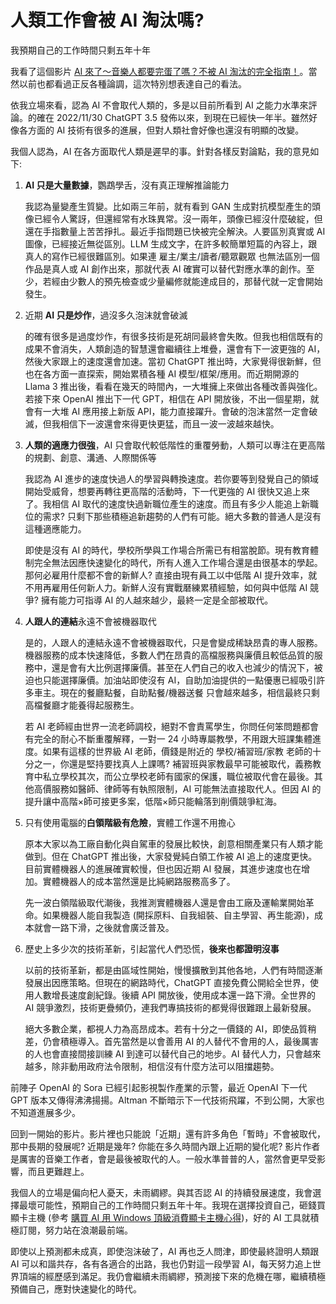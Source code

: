 # 人類工作會被 AI 淘汰嗎?

我預期自己的工作時間只剩五年十年

我看了這個影片 [AI 來了～音樂人都要完蛋了嗎？不被 AI 淘汰的完全指南！](https://wiwi.video/w/1TXzucn9LTqooPWzL6ri4K)。當然以前也都看過正反各種論調，這次特別想表達自己的看法。

依我立場來看，認為 AI 不會取代人類的，多是以目前所看到 AI 之能力水準來評論。的確在 2022/11/30 ChatGPT 3.5 發佈以來，到現在已經快一年半。雖然好像各方面的 AI 技術有很多的進展，但對人類社會好像也還沒有明顯的改變。

我個人認為，AI 在各方面取代人類是遲早的事。針對各樣反對論點，我的意見如下:

1. **AI 只是大量數據**，鸚鵡學舌，沒有真正理解推論能力

   我認為量變產生質變。比如兩三年前，就有看到 GAN 生成對抗模型產生的頭像已經令人驚訝，但還經常有水珠異常。沒一兩年，頭像已經沒什麼破綻，但還在手指數量上苦苦掙扎。最近手指問題已快被完全解決。人要區別真實或 AI 圖像，已經接近無從區別。LLM 生成文字，在許多較簡單短篇的內容上，跟真人的寫作已經很難區別。如果連 雇主/業主/讀者/聽眾觀眾 也無法區別一個作品是真人或 AI 創作出來，那就代表 AI 確實可以替代對應水準的創作。至少，若經由少數人的預先檢查或少量編修就能達成目的，那替代就一定會開始發生。

2. 近期 **AI 只是炒作**，過沒多久泡沫就會破滅

   的確有很多是過度炒作，有很多技術是死胡同最終會失敗。但我也相信既有的成果不會消失，人類創造的智慧還會繼續往上堆疊，還會有下一波更強的 AI，然後大家跟上的速度還會加速。當初 ChatGPT 推出時，大家覺得很新鮮，但也在各方面一直探索，開始累積各種 AI 模型/框架/應用。而近期開源的 Llama 3 推出後，看看在幾天的時間內，一大堆擁上來做出各種改善與強化。若接下來 OpenAI 推出下一代 GPT，相信在 API 開放後，不出一個星期，就會有一大堆 AI 應用接上新版 API，能力直接躍升。會破的泡沫當然一定會破滅，但我相信下一波還會來得更快更猛，而且一波一波越來越快。

3. **人類的適應力很強**，AI 只會取代較低階性的重覆勞動，人類可以專注在更高階的規劃、創意、溝通、人際關係等

   我認為 AI 進步的速度快過人的學習與轉換速度。若你要等到發覺自己的領域開始受威脅，想要再轉往更高階的活動時，下一代更強的 AI 很快又追上來了。我相信 AI 取代的速度快過新職位產生的速度。而且有多少人能追上新職位的需求? 只剩下那些積極追新趨勢的人們有可能。絕大多數的普通人是沒有這種適應能力。

   即使是沒有 AI 的時代，學校所學與工作場合所需已有相當脫節。現有教育體制完全無法因應快速變化的時代，所有人進入工作場合還是由很基本的學起。那何必雇用什麼都不會的新鮮人? 直接由現有員工以中低階 AI 提升效率，就不用再雇用任何新人力。新鮮人沒有實戰磿練累積經驗，如何與中低階 AI 競爭? 擁有能力可指導 AI 的人越來越少，最終一定是全部被取代。

4. **人跟人的連結**永遠不會被機器取代

   是的，人跟人的連結永遠不會被機器取代，只是會變成稀缺昂貴的專人服務。機器服務的成本快速降低，多數人們在昂貴的高檔服務與廉價且較低品質的服務中，還是會有大比例選擇廉價。甚至在人們自己的收入也減少的情況下，被迫也只能選擇廉價。加油站即使沒有 AI，自助加油提供的一點優惠已經吸引許多車主。現在的餐廳點餐，自助點餐/機器送餐 只會越來越多，相信最終只剩高檔餐廳才能養得起服務生。

   若 AI 老師經由世界一流老師調校，絕對不會責罵學生，你問任何笨問題都會有完全的耐心不斷重覆解釋，一對一 24 小時專屬教學，不用跟大班課集體進度。如果有這樣的世界級 AI 老師，價錢是附近的 學校/補習班/家教 老師的十分之一，你還是堅持要找真人上課嗎? 補習班與家教最早可能被取代，義務教育中私立學校其次，而公立學校老師有國家的保護，職位被取代會在最後。其他高價服務如醫師、律師等有執照限制，AI 可能無法直接取代人。但因 AI 的提升讓中高階×師可接更多案，低階×師只能輪落到削價競爭紅海。

5. 只有使用電腦的**白領階級有危險**，實體工作還不用擔心

   原本大家以為工廠自動化與自駕車的發展比較快，創意相關產業只有人類才能做到。但在 ChatGPT 推出後，大家發覺純白領工作被 AI 追上的速度更快。目前實體機器人的進展確實較慢，但也因近期 AI 發展，其進步速度也在增加。實體機器人的成本當然還是比純網路服務高多了。

   先一波白領階級取代潮後，我推測實體機器人還是會由工廠及運輸業開始革命。如果機器人能自我製造 (開採原料、自我組裝、自主學習、再生能源)，成本就會一路下滑，之後就會廣泛普及。

6. 歷史上多少次的技術革新，引起當代人們恐慌，**後來也都證明沒事**

   以前的技術革新，都是由區域性開始，慢慢擴散到其他各地，人們有時間逐漸發展出因應策略。但現在的網路時代，ChatGPT 直接免費公開給全世界，使用人數增長速度創紀錄。後續 API 開放後，使用成本還一路下滑。全世界的 AI 競爭激烈，技術更疊頻仍，連我們專搞技術的都覺得很難跟上最新發展。

   絕大多數企業，都視人力為高昂成本。若有十分之一價錢的 AI，即使品質稍差，仍會積極導入。首先當然是以會善用 AI 的人替代不會用的人，最後厲害的人也會直接間接訓練 AI 到達可以替代自己的地步。AI 替代人力，只會越來越多，除非動用政府法令限制，相信沒有什麼方法可以阻擋趨勢。

前陣子 OpenAI 的 Sora 已經引起影視製作產業的示警，最近 OpenAI 下一代 GPT 版本又傳得沸沸揚揚。Altman 不斷暗示下一代技術飛躍，不到公開，大家也不知道進展多少。

回到一開始的影片。影片裡也只能說「近期」還有許多角色「暫時」不會被取代，那中長期的發展呢? 近期是幾年? 你能在多久時間內跟上近期的變化呢? 影片作者是厲害的音樂工作者，會是最後被取代的人。一般水準普普的人，當然會更早受影響，而且更難趕上。

我個人的立場是偏向杞人憂天，未雨綢繆。與其否認 AI 的持續發展速度，我會選擇最壞可能性，預期自己的工作時間只剩五年十年。我現在選擇投資自己，砸錢買顯卡主機 (參考 [購買 AI 用 Windows 頂級消費顯卡主機心得](https://christorng.substack.com/p/ai-windows))，好的 AI 工具就積極訂閱，努力站在浪潮最前端。

即使以上預測都未成真，即使泡沫破了，AI 再也乏人問津，即使最終證明人類跟 AI 可以和諧共存，各有各適合的出路，我也仍對這一段學習 AI，每天努力追上世界頂端的經歷感到滿足。我仍會繼續未雨綢繆，預測接下來的危機在哪，繼續積極預備自己，應對快速變化的時代。